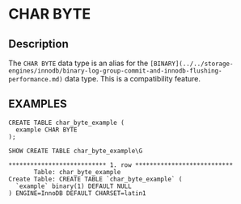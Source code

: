 
# CHAR BYTE

## Description


The `CHAR BYTE` data type is an alias for the 
`[BINARY](../../storage-engines/innodb/binary-log-group-commit-and-innodb-flushing-performance.md)` data type. This is a
compatibility feature.


## EXAMPLES


```
CREATE TABLE char_byte_example (
  example CHAR BYTE
);
```

```
SHOW CREATE TABLE char_byte_example\G
```

```
*************************** 1. row ***************************
       Table: char_byte_example
Create Table: CREATE TABLE `char_byte_example` (
  `example` binary(1) DEFAULT NULL
) ENGINE=InnoDB DEFAULT CHARSET=latin1
```
